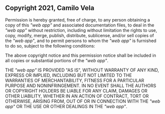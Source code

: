 ## Copyright 2021, Camilo Vela

Permission is hereby granted, free of charge, to any person obtaining a copy of this _"web app"_ and associated documentation files, to deal in the _"web app"_ without restriction, including without limitation the rights to use, copy, modify, merge, publish, distribute, sublicense, and/or sell copies of the _"web app"_, and to permit persons to whom the _"web app"_ is furnished to do so, subject to the following conditions:

The above copyright notice and this permission notice shall be included in all copies or substantial portions of the _"web app"_.

THE _"web app"_ IS PROVIDED "AS IS", WITHOUT WARRANTY OF ANY KIND, EXPRESS OR IMPLIED, INCLUDING BUT NOT LIMITED TO THE WARRANTIES OF MERCHANTABILITY, FITNESS FOR A PARTICULAR PURPOSE AND NONINFRINGEMENT. IN NO EVENT SHALL THE AUTHORS OR COPYRIGHT HOLDERS BE LIABLE FOR ANY CLAIM, DAMAGES OR OTHER LIABILITY, WHETHER IN AN ACTION OF CONTRACT, TORT OR OTHERWISE, ARISING FROM, OUT OF OR IN CONNECTION WITH THE _"web app"_ OR THE USE OR OTHER DEALINGS IN THE _"web app"_.
